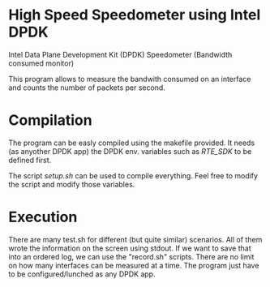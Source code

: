 High Speed Speedometer using Intel DPDK
=================

Intel Data Plane Development Kit (DPDK) Speedometer (Bandwidth consumed monitor) 

This program allows to measure the bandwith consumed on an interface and counts the number of packets per second.


Compilation
=================
The program can be easly compiled using the makefile provided.
It needs (as anyother DPDK app) the DPDK env. variables such as *RTE_SDK* to be defined first.

The script *setup.sh* can be used to compile everything. Feel free to modify the script and modify those variables.


Execution
=================
There are many test.sh for different (but quite similar) scenarios. All of them wrote the information on the screen using stdout.
If we want to save that into an ordered log, we can use the "record.sh" scripts.
There are no limit on how many interfaces can be measured at a time. The program just have to be configured/lunched as any DPDK app.
